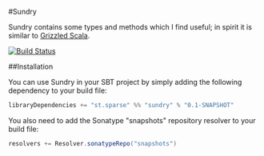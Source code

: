 #Sundry

Sundry contains some types and methods which I find useful; in spirit it
is similar to [Grizzled Scala](https://github.com/bmc/grizzled-scala).

[![Build Status](https://travis-ci.org/emchristiansen/Sundry.png)](https://travis-ci.org/emchristiansen/Sundry)

##Installation

You can use Sundry in your SBT project by simply adding the following dependency to your build file:

```scala
libraryDependencies += "st.sparse" %% "sundry" % "0.1-SNAPSHOT"
```

You also need to add the Sonatype "snapshots" repository resolver to your build file:

```scala
resolvers += Resolver.sonatypeRepo("snapshots")
```
